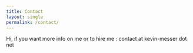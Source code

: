 ```yaml
---
title: Contact
layout: single
permalink: /contact/
---
```


Hi, if you want more info on me or to hire me : contact at kevin-messer dot net